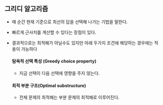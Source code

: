 ## 그리디 알고리즘
- 매 순간 현재 기준으로 최선의 답을 선택해 나가는 기법을 말한다.
  
- 빠르게 근사치를 계산할 수 있다는 장점이 있다.
  
- 결과적으로는 최적해가 아닐수도 있지만 아래 두가지 조건에 해당하는 경우에는 적용이 가능하다

  #### 탐욕적 선택 특성 (Greedy choice property) 

  - 지금 선택이 다음 선택에 영향을 주지 않는다.

  #### 최적 부분 구조(Optimal substructure)
  
  - 전체 문제의 최적해는 부분 문제의 최적해로 이루어진다.
## 

